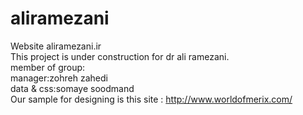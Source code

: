 aliramezani
===========

Website aliramezani.ir														
This project is under construction for dr ali ramezani.                                                                   
member of group:                                                                                                        
manager:zohreh zahedi                                                                                                   
data & css:somaye soodmand                                                                                              
Our sample for designing is this site : http://www.worldofmerix.com/
